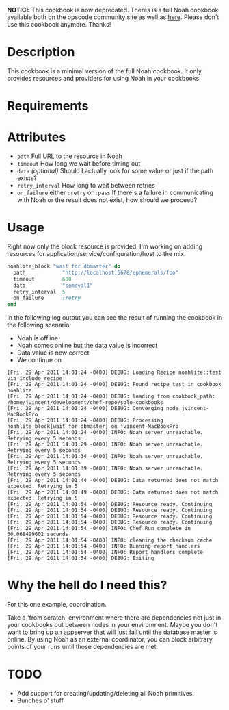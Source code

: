 **NOTICE**
This cookbook is now deprecated. Theres is a full Noah cookbook available both on the opscode community site as well as [here](https://github.com/lusis-cookbooks/noah). Please don't use this cookbook anymore. Thanks!

Description
===========
This cookbook is a minimal version of the full Noah cookbook. It only provides resources and providers for using Noah in your cookbooks

Requirements
============

Attributes
==========
* `path`
    Full URL to the resource in Noah
* `timeout`
    How long we wait before timing out
* `data` _(optional)_
    Should I actually look for some value or just if the path exists?
* `retry_interval`
    How long to wait between retries
* `on_failure`
    either `:retry` or `:pass`
    If there's a failure in communicating with Noah or the result does not exist, how should we proceed?

Usage
=====
Right now only the block resource is provided. I'm working on adding resources for application/service/configuration/host to the mix.

```ruby
noahlite_block "wait for dbmaster" do
  path            "http://localhost:5678/ephemerals/foo"
  timeout         600
  data            "someval1"
  retry_interval  5
  on_failure      :retry
end
```

In the following log output you can see the result of running the cookbook in the following scenario:

* Noah is offline
* Noah comes online but the data value is incorrect
* Data value is now correct
* We continue on

```
[Fri, 29 Apr 2011 14:01:24 -0400] DEBUG: Loading Recipe noahlite::test via include_recipe
[Fri, 29 Apr 2011 14:01:24 -0400] DEBUG: Found recipe test in cookbook noahlite
[Fri, 29 Apr 2011 14:01:24 -0400] DEBUG: loading from cookbook_path: /home/jvincent/development/chef-repo/solo-cookbooks
[Fri, 29 Apr 2011 14:01:24 -0400] DEBUG: Converging node jvincent-MacBookPro
[Fri, 29 Apr 2011 14:01:24 -0400] DEBUG: Processing noahlite_block[wait for dbmaster] on jvincent-MacBookPro
[Fri, 29 Apr 2011 14:01:24 -0400] INFO: Noah server unreachable. Retrying every 5 seconds
[Fri, 29 Apr 2011 14:01:29 -0400] INFO: Noah server unreachable. Retrying every 5 seconds
[Fri, 29 Apr 2011 14:01:34 -0400] INFO: Noah server unreachable. Retrying every 5 seconds
[Fri, 29 Apr 2011 14:01:39 -0400] INFO: Noah server unreachable. Retrying every 5 seconds
[Fri, 29 Apr 2011 14:01:44 -0400] DEBUG: Data returned does not match expected. Retrying in 5
[Fri, 29 Apr 2011 14:01:49 -0400] DEBUG: Data returned does not match expected. Retrying in 5
[Fri, 29 Apr 2011 14:01:54 -0400] DEBUG: Resource ready. Continuing
[Fri, 29 Apr 2011 14:01:54 -0400] DEBUG: Resource ready. Continuing
[Fri, 29 Apr 2011 14:01:54 -0400] DEBUG: Resource ready. Continuing
[Fri, 29 Apr 2011 14:01:54 -0400] DEBUG: Resource ready. Continuing
[Fri, 29 Apr 2011 14:01:54 -0400] INFO: Chef Run complete in 30.068499602 seconds
[Fri, 29 Apr 2011 14:01:54 -0400] INFO: cleaning the checksum cache
[Fri, 29 Apr 2011 14:01:54 -0400] INFO: Running report handlers
[Fri, 29 Apr 2011 14:01:54 -0400] INFO: Report handlers complete
[Fri, 29 Apr 2011 14:01:54 -0400] DEBUG: Exiting
```

Why the hell do I need this?
============================
For this one example, coordination.

Take a 'from scratch' environment where there are dependencies not just in your cookbooks but between nodes in your environment. Maybe you don't want to bring up an appserver that will just fail until the database master is online. By using Noah as an external coordinator, you can block arbitrary points of your runs until those dependencies are met.

TODO
====
* Add support for creating/updating/deleting all Noah primitives.
* Bunches o' stuff